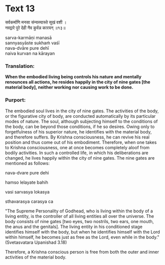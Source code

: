 # Text 13

सर्वकर्माणि मनसा संन्यस्यास्ते सुखं वशी ।  
नवद्वारे पुरे देही नैव कुर्वन्न कारयन् ॥१३॥

sarva-karmāṇi manasā  
sannyasyāste sukhaḿ vaśī  
nava-dvāre pure dehī  
naiva kurvan na kārayan



### Translation:

**When the embodied living being controls his nature and mentally renounces all actions, he resides happily in the city of nine gates [the material body], neither working nor causing work to be done.**

### Purport:

The embodied soul lives in the city of nine gates. The activities of the body, or the figurative city of body, are conducted automatically by its particular modes of nature. The soul, although subjecting himself to the conditions of the body, can be beyond those conditions, if he so desires. Owing only to forgetfulness of his superior nature, he identifies with the material body, and therefore suffers. By Krishna consciousness, he can revive his real position and thus come out of his embodiment. Therefore, when one takes to Krishna consciousness, one at once becomes completely aloof from bodily activities. In such a controlled life, in which his deliberations are changed, he lives happily within the city of nine gates. The nine gates are mentioned as follows:

nava-dvare pure dehi

hamso lelayate bahih

vasi sarvasya lokasya

sthavarasya carasya ca

"The Supreme Personality of Godhead, who is living within the body of a living entity, is the controller of all living entities all over the universe. The body consists of nine gates [two eyes, two nostrils, two ears, one mouth, the anus and the genitals]. The living entity in his conditioned stage identifies himself with the body, but when he identifies himself with the Lord within himself, he becomes just as free as the Lord, even while in the body." (Svetasvatara Upanishad 3.18)

Therefore, a Krishna conscious person is free from both the outer and inner activities of the material body.